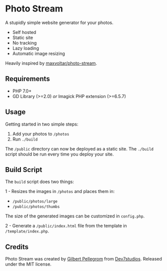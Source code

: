 # Photo Stream

A stupidly simple website generator for your photos. 

* Self hosted
* Static site
* No tracking
* Lazy loading
* Automatic image resizing

Heavily inspired by [maxvoltar/photo-stream](https://github.com/maxvoltar/photo-stream).

## Requirements

* PHP 7.0+
* GD Library (>=2.0) _or_ Imagick PHP extension (>=6.5.7)

## Usage

Getting started in two simple steps:

1. Add your photos to `/photos`
1. Run `./build`

The `/public` directory can now be deployed as a static site. The `./build` script should be run every time you deploy your site.

## Build Script

The `build` script does two things:

1 - Resizes the images in `/photos` and places them in:

* `/public/photos/large`
* `/public/photos/thumbs`

The size of the generated images can be customized in `config.php`.

2 - Generate a `/public/index.html` file from the template in `/template/index.php`. 

## Credits

Photo Stream was created by [Gilbert Pellegrom](https://gilbitron.me) from [Dev7studios](https://dev7studios.co). Released under the MIT license.
